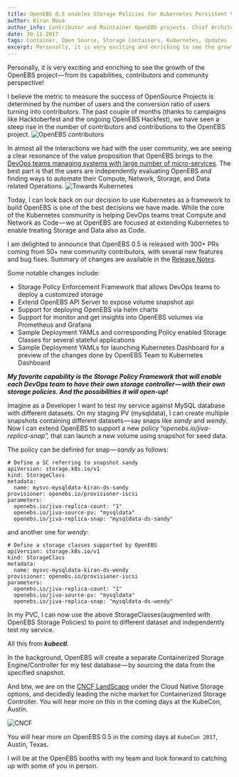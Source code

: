 ```yaml
---
title: OpenEBS 0.5 enables Storage Policies for Kubernetes Persistent Volumes
author: Kiran Mova
author_info: Contributor and Maintainer OpenEBS projects. Chief Architect MayaData. Kiran leads overall architecture & is responsible for architecting, solution design & customer adoption of OpenEBS.
date: 30-11-2017
tags: Container, Open Source, Storage Containers, Kubernetes, Updates
excerpt: Personally, it is very exciting and enriching to see the growth of the OpenEBS project — from its capabilities, contributors and community perspective!
---
```



Personally, it is very exciting and enriching to see the growth of the OpenEBS project — from its capabilities, contributors and community perspective!

I believe the metric to measure the success of OpenSource Projects is determined by the number of users and the conversion ratio of users turning into contributors. The past couple of months (thanks to campaigns like Hacktoberfest and the ongoing OpenEBS Hackfest), we have seen a steep rise in the number of contributors and contributions to the OpenEBS project.
![OpenEBS contributors](https://cdn-images-1.medium.com/max/800/1*BMOr9ULh_7KnM6k8aUj9hw.png)

In almost all the interactions we had with the user community, we are seeing a clear resonance of the value proposition that OpenEBS brings to the [DevOps teams managing systems with large number of micro-services](https://twitter.com/muratkarslioglu/status/921072858628997121). The best part is that the users are independently evaluating OpenEBS and finding ways to automate their Compute, Network, Storage, and Data related Operations.
![Towards Kubernetes](https://cdn-images-1.medium.com/max/800/0*XilwHl_ucs5K5fcK.jpg)

Today, I can look back on our decision to use Kubernetes as a framework to build OpenEBS is one of the best decisions we have made. While the core of the Kubernetes community is helping DevOps teams treat Compute and Network as Code — we at OpenEBS are focused at extending Kubernetes to enable treating Storage and Data also as Code.

I am delighted to announce that OpenEBS 0.5 is released with 300+ PRs coming from 50+ new community contributors, with several new features and bug fixes. Summary of changes are available in the [Release Notes](https://github.com/openebs/openebs/releases/tag/v0.5.0).

Some notable changes include:

- Storage Policy Enforcement Framework that allows DevOps teams to deploy a customized storage
- Extend OpenEBS API Server to expose volume snapshot api
- Support for deploying OpenEBS via helm charts
- Support for monitor and get insights into OpenEBS volumes via Prometheus and Grafana
- Sample Deployment YAMLs and corresponding Policy enabled Storage Classes for several stateful applications
- Sample Deployment YAMLs for launching Kubernetes Dashboard for a preview of the changes done by OpenEBS Team to Kubernetes Dashboard

***My favorite capability is the Storage Policy Framework that will enable each DevOps team to have their own storage controller — with their own storage policies. And the possibilities it will open-up!***

Imagine as a Developer I want to test my service against MySQL database with different datasets. On my staging PV (mysqldata), I can create multiple snapshots containing different datasets — say snaps like *sandy* and *wendy*. Now I can extend OpenEBS to support a new policy “o*penebs.io/jiva-replica-snap”,* that can launch a new volume using snapshot for seed data.

The policy can be defined for snap — *sandy* as follows:

    # Define a SC referring to snapshot sandy 
    apiVersion: storage.k8s.io/v1
    kind: StorageClass
    metadata:
      name: mysvc-mysqldata-kiran-ds-sandy
    provisioner: openebs.io/provisioner-iscsi
    parameters:
      openebs.io/jiva-replica-count: "1"
      openebs.io/jiva-source-pv: "mysqldata"      
      openebs.io/jiva-replica-snap: "mysqldata-ds-sandy"

and another one for *wendy*:

    # Define a storage classes supported by OpenEBS
    apiVersion: storage.k8s.io/v1
    kind: StorageClass
    metadata:
      name: mysvc-mysqldata-kiran-ds-wendy
    provisioner: openebs.io/provisioner-iscsi
    parameters:
      openebs.io/jiva-replica-count: "1"
      openebs.io/jiva-source-pv: "mysqldata"
      openebs.io/jiva-replica-snap: "mysqldata-ds-wendy"

In my PVC, I can now use the above StorageClasses(augmented with OpenEBS Storage Policies) to point to different dataset and independently test my service.

All this from ***kubectl***.

In the background, OpenEBS will create a separate Containerized Storage Engine/Controller for my test database — by sourcing the data from the specified snapshot.

And btw, we are on the [CNCF LandScape](https://github.com/cncf/landscape) under the Cloud Native Storage options, and decidedly leading the niche market for Containerized Storage Controller. You will hear more on this in the coming days at the KubeCon, Austin.

![CNCF](https://cdn-images-1.medium.com/max/800/1*rdKFLGyf0hRDB_zcgGlywA.png)

You will hear more on OpenEBS 0.5 in the coming days at `KubeCon 2017`, Austin, Texas.

I will be at the OpenEBS booths with my team and look forward to catching up with some of you in person.
